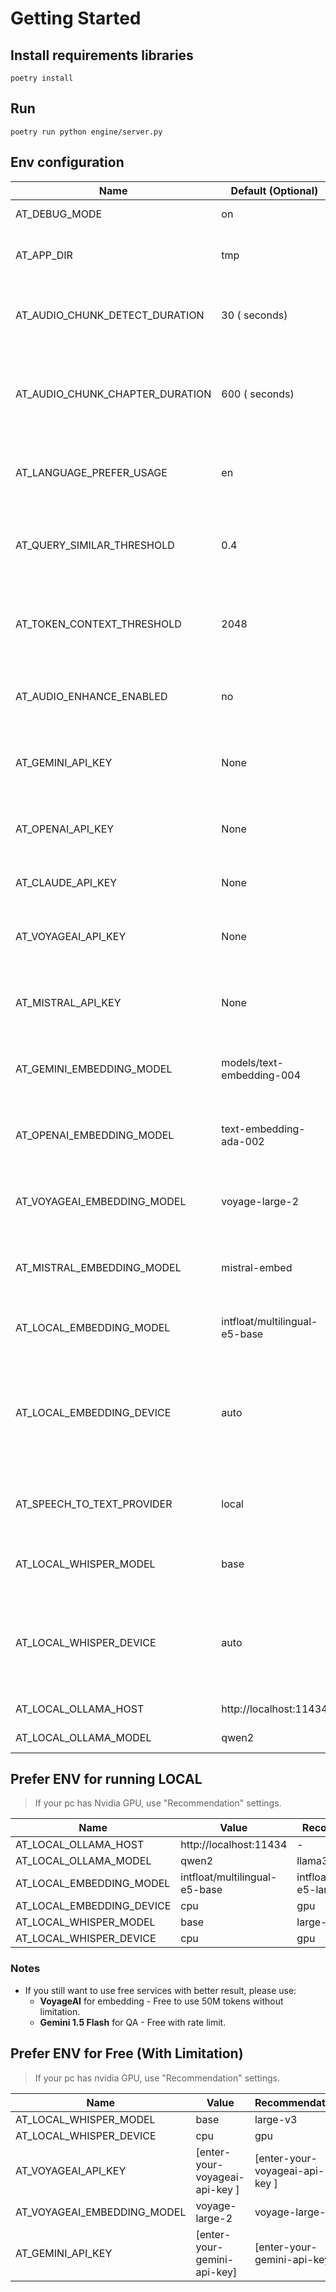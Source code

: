 # Getting Started

## Install requirements libraries

```shell
poetry install
```

## Run

```shell
poetry run python engine/server.py
```

## Env configuration

| Name                            | Default (Optional)            | Note                                                                                         |
|---------------------------------|-------------------------------|----------------------------------------------------------------------------------------------|
| AT_DEBUG_MODE                   | on                            | Turn on app debugger                                                                         |
| AT_APP_DIR                      | tmp                           | Store database, vector, models                                                               |
| AT_AUDIO_CHUNK_DETECT_DURATION  | 30 ( seconds)                 | Time to chunk audio segments, use to detect language                                         |
| AT_AUDIO_CHUNK_CHAPTER_DURATION | 600 ( seconds)                | Time to chunk audio segments, use to automatically split a long audio file                   |
| AT_LANGUAGE_PREFER_USAGE        | en                            | Default subtitle language that will be chosen                                                |
| AT_QUERY_SIMILAR_THRESHOLD      | 0.4                           | Default threshold to query similar documents for each question                               |
| AT_TOKEN_CONTEXT_THRESHOLD      | 2048                          | Default threshold to use whole transcript if context is not found                            |
| AT_AUDIO_ENHANCE_ENABLED        | no                            | Using enhance audio process (experiment)                                                     |
| AT_GEMINI_API_KEY               | None                          | If you prefer using embedding and QA with Google                                             |
| AT_OPENAI_API_KEY               | None                          | If you want to use embedding and QA with OpenAI                                              |
| AT_CLAUDE_API_KEY               | None                          | Iff you want to use QA with Claude                                                           |
| AT_VOYAGEAI_API_KEY             | None                          | If you want to use embedding with VoyageAI                                                   |
| AT_MISTRAL_API_KEY              | None                          | If you want to use embedding and QA with Mistral                                             |
| AT_GEMINI_EMBEDDING_MODEL       | models/text-embedding-004     | Prefer GEMINI model for embedding texts                                                      |
| AT_OPENAI_EMBEDDING_MODEL       | text-embedding-ada-002        | Prefer OpenAI model for embedding texts                                                      |
| AT_VOYAGEAI_EMBEDDING_MODEL     | voyage-large-2                | Prefer VoyageAI model for embedding texts                                                    |
| AT_MISTRAL_EMBEDDING_MODEL      | mistral-embed                 | Prefer MistralAI model for embedding texts                                                   |
| AT_LOCAL_EMBEDDING_MODEL        | intfloat/multilingual-e5-base | Prefer Local model for embedding texts                                                       |
| AT_LOCAL_EMBEDDING_DEVICE       | auto                          | Provider device to embedding texts in local (prefer "mps", then "cuda", otherwise use "cpu") |
| AT_SPEECH_TO_TEXT_PROVIDER      | local                         | Speech to text provider (local, openai, gemini)                                              |
| AT_LOCAL_WHISPER_MODEL          | base                          | Provider model to speech to text in local                                                    |
| AT_LOCAL_WHISPER_DEVICE         | auto                          | Provider device to speech to text in local (prefer "cuda", otherwise use "cpu")              |
| AT_LOCAL_OLLAMA_HOST            | http://localhost:11434        | Ollama host to connect                                                                       |
| AT_LOCAL_OLLAMA_MODEL           | qwen2                         | Ollama model to QA                                                                           |

## Prefer ENV for running LOCAL

> If your pc has Nvidia GPU, use "Recommendation" settings.

| Name                      | Value                         | Recommendation                 | Note |
|---------------------------|-------------------------------|--------------------------------|------|
| AT_LOCAL_OLLAMA_HOST      | http://localhost:11434        | -                              | -    |
| AT_LOCAL_OLLAMA_MODEL     | qwen2                         | llama3.1                       | -    |
| AT_LOCAL_EMBEDDING_MODEL  | intfloat/multilingual-e5-base | intfloat/multilingual-e5-large | -    |
| AT_LOCAL_EMBEDDING_DEVICE | cpu                           | gpu                            | -    |
| AT_LOCAL_WHISPER_MODEL    | base                          | large-v3                       | -    |
| AT_LOCAL_WHISPER_DEVICE   | cpu                           | gpu                            | -    |

### Notes

- If you still want to use free services with better result, please use:
    - **VoyageAI**  for embedding - Free to use 50M tokens without limitation.
    - **Gemini 1.5 Flash** for QA - Free with rate limit.

## Prefer ENV for Free (With Limitation)

> If your pc has nvidia GPU, use "Recommendation" settings.

| Name                        | Value                          | Recommendation                 | Note |
|-----------------------------|--------------------------------|--------------------------------|------|
| AT_LOCAL_WHISPER_MODEL      | base                           | large-v3                       | -    |
| AT_LOCAL_WHISPER_DEVICE     | cpu                            | gpu                            | -    |
| AT_VOYAGEAI_API_KEY         | [enter-your-voyageai-api-key ] | [enter-your-voyageai-api-key ] | -    |
| AT_VOYAGEAI_EMBEDDING_MODEL | voyage-large-2                 | voyage-large-2                 | -    |
| AT_GEMINI_API_KEY           | [enter-your-gemini-api-key]    | [enter-your-gemini-api-key]    | -    |

